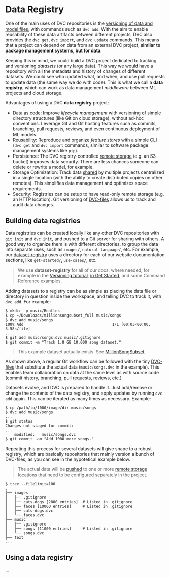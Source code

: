 # Data Registry

One of the main uses of <abbr>DVC repositories</abbr> is the
[versioning of data and model files](/doc/use-cases/data-and-model-files-versioning),
with commands such as `dvc add`. With the aim to enable reusability of these
<abbr>data artifacts</abbr> between different projects, DVC also provides the
`dvc get`, `dvc import`, and `dvc update` commands. This means that a project
can depend on data from an external <abbr>DVC project</abbr>, **similar to
package management systems, but for data**.

<!-- TODO: Insert diagram image here. -->

Keeping this in mind, we could build a <abbr>DVC project</abbr> dedicated to
tracking and versioning _datasets_ (or any large data). This way we would have a
repository with all the metadata and history of changes of different datasets.
We could see who updated what, and when, and use pull requests to update data
(the same way we do with code). This is what we call a **data registry**, which
can work as data management _middleware_ between ML projects and cloud storage.

Advantages of using a DVC **data registry** project:

- Data as code: Improve _lifecycle management_ with versioning of simple
  directory structures (like Git on cloud storage), without ad-hoc conventions.
  Leverage Git and Git hosting features such as commits, branching, pull
  requests, reviews, and even continuous deployment of ML models.
- Reusability: Reproduce and organize _feature stores_ with a simple CLI
  (`dvc get` and `dvc import` commands, similar to software package management
  systems like `pip`).
- Persistence: The DVC registry-controlled
  [remote storage](/doc/command-reference/remote) (e.g. an S3 bucket) improves
  data security. There are less chances someone can delete or rewrite a model,
  for example.
- Storage Optimization: Track data
  [shared](/doc/use-cases/share-data-and-model-files) by multiple projects
  centralized in a single location (with the ability to create distributed
  copies on other remotes). This simplifies data management and optimizes space
  requirements.
- Security: Registries can be setup to have read-only remote storage (e.g. an
  HTTP location). Git versioning of [DVC-files](/doc/user-guide/dvc-file-format)
  allows us to track and audit data changes.

## Building data registries

Data registries can be created locally like any other <abbr>DVC
repositories</abbr> with `git init` and `dvc init`, and pushed to a Git server
for sharing with others. A good way to organize them is with different
directories, to group the data into separate uses, such as `images/`,
`natural-language/`, etc. For example, our
[dataset-registry](https://github.com/iterative/dataset-registry) uses a
directory for each of our website documentation sections, like `get-started/`,
`use-cases/`, etc.

> We use **dataset-registry** for all of our docs, where needed, for example in
> the [Versioning tutorial](/doc/tutorials/versioning),
> [in Get Started](/doc/get-started/add-files), and some Command Reference
> examples.

Adding datasets to a registry can be as simple as placing the data file or
directory in question inside the <abbr>workspace</abbr>, and telling DVC to
track it, with `dvc add`. For example:

```dvc
$ mkdir -p music/Beatles
$ cp ~/Downloads/millionsongsubset_full music/songs
$ dvc add music/songs
100% Add                                       1/1 [00:03<00:00,  3.58s/file]
...
$ git add music/songs.dvc music/.gitignore
$ git commit -m "Track 1.8 GB 10,000 song dataset."
```

> This example dataset actually exists. See
> [MillionSongSubset](http://millionsongdataset.com/pages/getting-dataset/#subset).

As shown above, a regular Git workflow can be followed with the tiny
[DVC-files](/doc/user-guide/dvc-file-format) that substitute the actual data
(`music/songs.dvc` in the example). This enables team collaboration on data at
the same level as with source code (commit history, branching, pull requests,
reviews, etc.)

Datasets evolve, and DVC is prepared to handle it. Just add/remove or change the
contents of the data registry, and apply updates by running `dvc add` again.
This can be iterated as many times as necessary. Example:

```dvc
$ cp /path/to/1000/image/dir music/songs
$ dvc add music/songs
...
$ git status
Changes not staged for commit:
...
	modified:   music/songs.dvc
$ git commit -am "Add 1000 more songs."
```

Repeating this process for several datasets will give shape to a robust
registry, which are basically repositories that mainly version a bunch of
DVC-files, as you can see in the hypotetical example below.

> The actual data will be [pushed](/doc/command-reference/push) to one or more
> [remote storage](/doc/command-reference/remote) locations that need to be
> configured separately in the <abbr>project</abbr>.

```dvc
$ tree --filelimit=100
.
├── images
│   ├── .gitignore
│   ├── cats-dogs [2800 entries]  # Listed in .gitignore
│   ├── faces [10000 entries]     # Listed in .gitignore
│   ├── cats-dogs.dvc
│   └── faces.dvc
├── music
│   ├── .gitignore
│   ├── songs [11000 entries]     # Listed in .gitignore
│   └── songs.dvc
├── text
...
```

## Using a data registry

...
